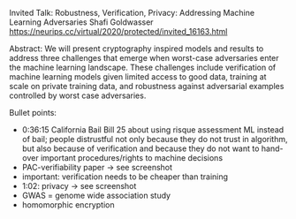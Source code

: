 Invited Talk:
Robustness, Verification, Privacy: Addressing Machine Learning Adversaries
Shafi Goldwasser
https://neurips.cc/virtual/2020/protected/invited_16163.html

Abstract: We will present cryptography inspired models and results to address three challenges that emerge when worst-case adversaries enter the machine learning landscape. These challenges include verification of machine learning models given limited access to good data, training at scale on private training data, and robustness against adversarial examples controlled by worst case adversaries.

Bullet points:
* 0:36:15 California Bail Bill 25 about using risque assessment ML instead of bail; people distrustful not only because they do not trust in algorithm, but also because of verification and because they do not want to hand-over important procedures/rights to machine decisions
* PAC-verifiability paper -> see screenshot
* important: verification needs to be cheaper than training
* 1:02: privacy -> see screenshot
* GWAS = genome wide association study
* homomorphic encryption  
